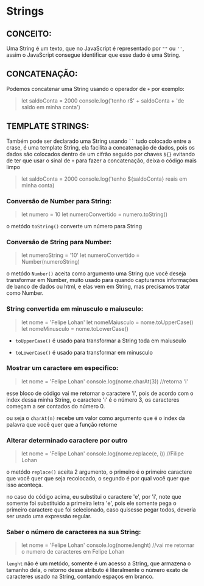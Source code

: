 # Strings

## CONCEITO:
Uma String é um texto, que no JavaScript é representado por `""` ou `''`, assim o JavaScript consegue identificar que esse dado é uma String.

## CONCATENAÇÃO:
Podemos concatenar uma String usando o operador de ` + ` por exemplo:

> let saldoConta = 2000 
console.log('tenho r$' + saldoConta + 'de saldo em minha conta') 

## TEMPLATE STRINGS:

Também pode ser declarado uma String usando ` `` ` tudo colocado entre a crase, é uma template String, ela facilita a concatenação de dados, pois os dados são colocados dentro de um cifrão seguido por chaves `${}` evitando de ter que usar o sinal de ` + ` para fazer a concatenação, deixa o código mais limpo

> let saldoConta = 2000 
console.log('tenho ${saldoConta} reais em minha conta)

### Conversão de Number para String:

> let numero = 10
> let numeroConvertido = numero.toString()

o metódo `toString()` converte um número para String

### Conversão de String para Number:

> let numeroString = '10'
let numeroConvertido = Number(numeroString)

o metódo `Number()` aceita como argumento uma String que você deseja transformar em Number, muito usado para quando capturamos informações de banco de dados ou html, e elas vem em String, mas precisamos tratar como Number.

### String convertida em minusculo e maiusculo:

> let nome = 'Felipe Lohan'
> let nomeMaiusculo = nome.toUpperCase()
> let nomeMinusculo = nome.toLowerCase()

- `toUpperCase()` é usado para transformar a String toda em maiusculo

- `toLowerCase()` é usado para transformar em minusculo

### Mostrar um caractere em especifico:

>let nome = 'Felipe Lohan'
> console.log(nome.charAt(3)) //retorna 'i'

esse bloco de código vai me retornar o caractere 'i', pois de acordo com o index dessa minha String, o caractere 'i' é o número 3, os caracteres começam a ser contados do número 0.

ou seja o `charAt(n)` recebe um valor como argumento que é o index da palavra que você quer que a função retorne

### Alterar determinado caractere por outro

>let nome = 'Felipe Lohan'
> console.log(nome.replace(e, i)) //Filipe Lohan

o metódo `replace()` aceita 2 argumento, o primeiro é o primeiro caractere que você quer que seja recolocado, o segundo é por qual você quer que isso aconteça.

no caso do código acima, eu substitui o caractere 'e', por 'i', note que somente foi substituido a primeira letra 'e', pois ele somente pega o primeiro caractere que foi selecionado, caso quisesse pegar todos, deveria ser usado uma expressão regular.

### Saber o número de caracteres na sua String:

> let nome = 'Felipe Lohan'
> console.log(nome.lenght) //vai me retornar o numero de caracteres em Felipe Lohan

`lenght` não é um metódo, somente é um acesso a String, que armazena o tamanho dela, o retorno desse atributo é literalmente o número exato de caracteres usado na String, contando espaços em branco.

